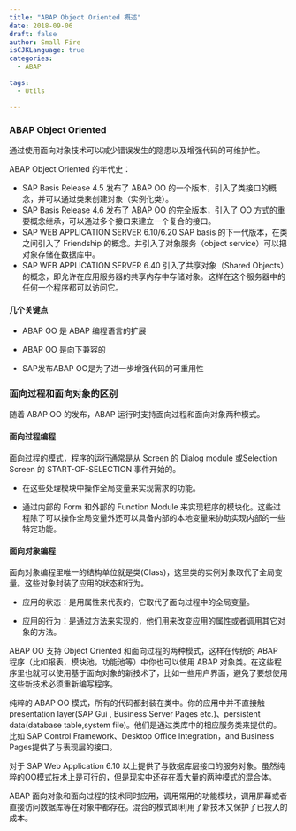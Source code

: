 ```yaml
---
title: "ABAP Object Oriented 概述"
date: 2018-09-06
draft: false
author: Small Fire
isCJKLanguage: true
categories: 
  - ABAP

tags: 
  - Utils

---
```


### ABAP Object Oriented

通过使用面向对象技术可以减少错误发生的隐患以及增强代码的可维护性。

ABAP Object Oriented 的年代史：

- SAP Basis Release 4.5 发布了 ABAP OO 的一个版本，引入了类接口的概念，并可以通过类来创建对象（实例化类）。
- SAP Basis Release 4.6 发布了 ABAP OO 的完全版本，引入了 OO 方式的重要概念继承，可以通过多个接口来建立一个复合的接口。
-  SAP WEB APPLICATION SERVER 6.10/6.20 SAP basis 的下一代版本，在类之间引入了 Friendship 的概念。并引入了对象服务（object service）可以把对象存储在数据库中。
- SAP WEB APPLICATION SERVER 6.40 引入了共享对象（Shared Objects）的概念，即允许在应用服务器的共享内存中存储对象。这样在这个服务器中的任何一个程序都可以访问它。

#### 几个关键点

- ABAP OO 是 ABAP 编程语言的扩展

- ABAP OO 是向下兼容的

- SAP发布ABAP OO是为了进一步增强代码的可重用性

### 面向过程和面向对象的区别

 随着 ABAP OO 的发布，ABAP 运行时支持面向过程和面向对象两种模式。

#### 面向过程编程

面向过程的模式，程序的运行通常是从 Screen 的 Dialog module 或Selection Screen 的 START-OF-SELECTION 事件开始的。

- 在这些处理模块中操作全局变量来实现需求的功能。

- 通过内部的 Form 和外部的 Function Module 来实现程序的模块化。这些过程除了可以操作全局变量外还可以具备内部的本地变量来协助实现内部的一些特定功能。

#### 面向对象编程

面向对象编程里唯一的结构单位就是类(Class)，这里类的实例对象取代了全局变量。这些对象封装了应用的状态和行为。

- 应用的状态：是用属性来代表的，它取代了面向过程中的全局变量。

- 应用的行为：是通过方法来实现的，他们用来改变应用的属性或者调用其它对象的方法。

ABAP OO 支持 Object Oriented 和面向过程的两种模式，这样在传统的 ABAP 程序（比如报表，模块池，功能池等）中你也可以使用 ABAP 对象类。在这些程序里也就可以使用基于面向对象的新技术了，比如一些用户界面，避免了要想使用这些新技术必须重新编写程序。

纯粹的 ABAP OO 模式，所有的代码都封装在类中。你的应用中并不直接触presentation layer(SAP Gui , Business Server Pages etc.)、persistent data(database table,system file)。他们是通过类库中的相应服务类来提供的。
比如 SAP Control Framework、Desktop Office Integration，and Business Pages提供了与表现层的接口。

对于 SAP Web Application 6.10 以上提供了与数据库层接口的服务对象。虽然纯粹的OO模式技术上是可行的，但是现实中还存在着大量的两种模式的混合体。

ABAP 面向对象和面向过程的技术同时应用，调用常用的功能模块，调用屏幕或者直接访问数据库等在对象中都存在。混合的模式即利用了新技术又保护了已投入的成本。